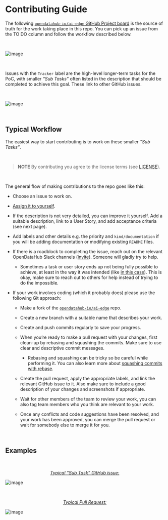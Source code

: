 # Contributing Guide

The following [`opendatahub-io/ai-edge`  GitHub Project board](https://github.com/orgs/opendatahub-io/projects/47) is the source of truth for the work taking place in this repo. You can pick up an issue from the TO DO column and follow the workflow described below. 

<br>

![image](https://github.com/piotrpdev/ai-edge/assets/99439005/dead3499-4005-4dd1-afb5-9a266163f5f4)

<br>

Issues with the `Tracker` label are the high-level longer-term tasks for the PoC, with smaller _“Sub Tasks”_ often listed in the description that should be completed to achieve this goal. These link to other GitHub issues.

<br>

![image](https://github.com/piotrpdev/ai-edge/assets/99439005/459e22f8-2eb4-42c0-8782-851c5540a8ac)

<br>

## Typical Workflow

The easiest way to start contributing is to work on these smaller _“Sub Tasks”_.

<br>

> **NOTE**
> By contributing you agree to the license terms (see [LICENSE](./LICENSE)).

<br>

The general flow of making contributions to the repo goes like this:

- Choose an issue to work on.

- [Assign it to yourself](https://docs.github.com/en/issues/tracking-your-work-with-issues/assigning-issues-and-pull-requests-to-other-github-users).
- If the description is not very detailed, you can improve it yourself. Add a suitable description, link to a User Story, and add acceptance criteria (see next page).
- Add labels and other details e.g. the priority and `kind/documentation` if you will be adding documentation or modifying existing `README` files.
- If there is a roadblock to completing the issue, reach out on the relevant OpenDataHub Slack channels ([invite](https://github.com/opendatahub-io/opendatahub-community)). Someone will gladly try to help. 
  - Sometimes a task or user story ends up not being fully possible to achieve, at least in the way it was intended (like [in this case](https://github.com/opendatahub-io/ai-edge/issues/17)). This is okay, make sure to reach out to others for help instead of trying to do the impossible.
- If your work involves coding (which it probably does) please use the following Git approach:
  - Make a fork of the [`opendatahub-io/ai-edge`](https://github.com/opendatahub-io/ai-edge) repo.
  
  - Create a new branch with a suitable name that describes your work.
  - Create and push commits regularly to save your progress.
  - When you’re ready to make a pull request with your changes, first clean-up by rebasing and squashing the commits. Make sure to use clear and descriptive commit messages.
    - Rebasing and squashing can be tricky so be careful while performing it. You can also learn more about [squashing commits with rebase](https://gitready.com/advanced/2009/02/10/squashing-commits-with-rebase.html).
  - Create the pull request, apply the appropriate labels, and link the relevant GitHub issue to it. Also make sure to include a good description of your changes and screenshots if appropriate.
  - Wait for other members of the team to review your work, you can also tag team members who you think are relevant to your work.
  - Once any conflicts and code suggestions have been resolved, and your work has been approved, you can merge the pull request or wait for somebody else to merge it for you.

<br>

## Examples

<br>

<p align="center"><a target="_blank" href="https://github.com/opendatahub-io/ai-edge/issues/13"><i>Typical “Sub Task” GitHub issue:</i></a></p>

![image](https://github.com/piotrpdev/ai-edge/assets/99439005/cf699d38-9674-47c8-a7e0-6a5a37d0411f)

<br>

<p align="center"><a target="_blank" href="https://github.com/opendatahub-io/ai-edge/pull/75"><i>Typical Pull Request:</i></a></p>

![image](https://github.com/piotrpdev/ai-edge/assets/99439005/3288dede-54f7-4b10-aa06-1f56bd759355)

